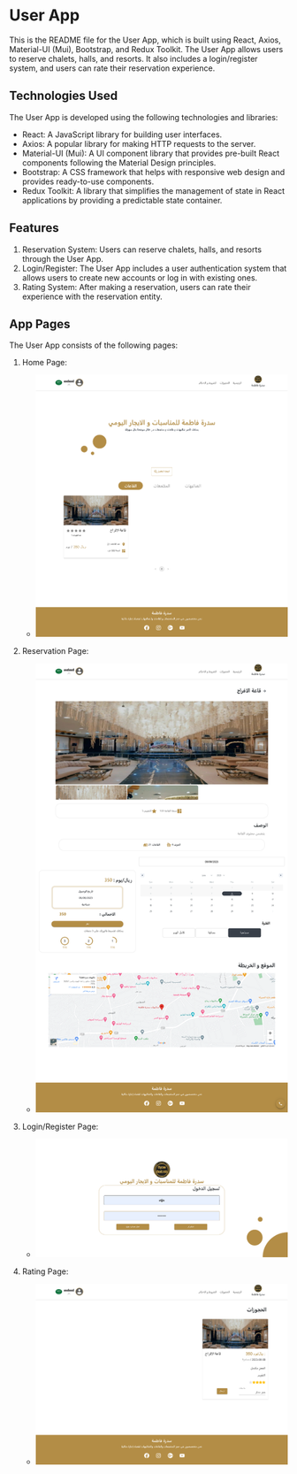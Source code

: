 # User App

This is the README file for the User App, which is built using React, Axios, Material-UI (Mui), Bootstrap, and Redux Toolkit. The User App allows users to reserve chalets, halls, and resorts. It also includes a login/register system, and users can rate their reservation experience.

## Technologies Used

The User App is developed using the following technologies and libraries:

- React: A JavaScript library for building user interfaces.
- Axios: A popular library for making HTTP requests to the server.
- Material-UI (Mui): A UI component library that provides pre-built React components following the Material Design principles.
- Bootstrap: A CSS framework that helps with responsive web design and provides ready-to-use components.
- Redux Toolkit: A library that simplifies the management of state in React applications by providing a predictable state container.

## Features

1. Reservation System: Users can reserve chalets, halls, and resorts through the User App.
2. Login/Register: The User App includes a user authentication system that allows users to create new accounts or log in with existing ones.
3. Rating System: After making a reservation, users can rate their experience with the reservation entity.

## App Pages

The User App consists of the following pages:

1. Home Page:
   - ![Home Page](page_img/home.png)

2. Reservation Page:
   - ![Reservation Page](page_img/reservation.png)

3. Login/Register Page:
   - ![Login/Register Page](page_img/login.png)

4. Rating Page:
   - ![Rating Page](page_img/rating.png)

